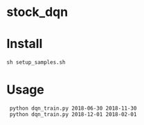 # stock_dqn

# Install
```
sh setup_samples.sh
```

# Usage
```
 python dqn_train.py 2018-06-30 2018-11-30
 python dqn_train.py 2018-12-01 2018-02-01
```
